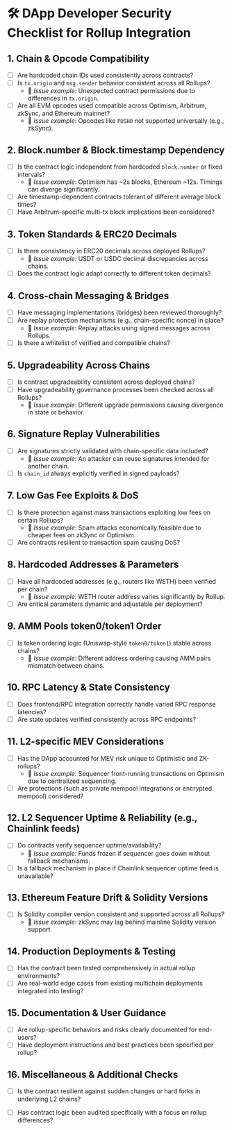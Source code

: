 # 🛠️ DApp Developer Security Checklist for Rollup Integration

## 1. Chain & Opcode Compatibility

- [ ] Are hardcoded chain IDs used consistently across contracts?
- [ ] Is `tx.origin` and `msg.sender` behavior consistent across all Rollups?
  - 🚨 *Issue example*: Unexpected contract permissions due to differences in `tx.origin`.
- [ ] Are all EVM opcodes used compatible across Optimism, Arbitrum, zkSync, and Ethereum mainnet?
  - 🚨 *Issue example*: Opcodes like `PUSH0` not supported universally (e.g., zkSync).

## 2. Block.number & Block.timestamp Dependency

- [ ] Is the contract logic independent from hardcoded `block.number` or fixed intervals?
  - 🚨 *Issue example*: Optimism has ~2s blocks, Ethereum ~12s. Timings can diverge significantly.
- [ ] Are timestamp-dependent contracts tolerant of different average block times?
- [ ] Have Arbitrum-specific multi-tx block implications been considered?

## 3. Token Standards & ERC20 Decimals

- [ ] Is there consistency in ERC20 decimals across deployed Rollups?
  - 🚨 *Issue example*: USDT or USDC decimal discrepancies across chains.
- [ ] Does the contract logic adapt correctly to different token decimals?

## 4. Cross-chain Messaging & Bridges

- [ ] Have messaging implementations (bridges) been reviewed thoroughly?
- [ ] Are replay protection mechanisms (e.g., chain-specific nonce) in place?
  - 🚨 *Issue example*: Replay attacks using signed messages across Rollups.
- [ ] Is there a whitelist of verified and compatible chains?

## 5. Upgradeability Across Chains

- [ ] Is contract upgradeability consistent across deployed chains?
- [ ] Have upgradeability governance processes been checked across all Rollups?
  - 🚨 *Issue example*: Different upgrade permissions causing divergence in state or behavior.

## 6. Signature Replay Vulnerabilities

- [ ] Are signatures strictly validated with chain-specific data included?
  - 🚨 *Issue example*: An attacker can reuse signatures intended for another chain.
- [ ] Is `chain_id` always explicitly verified in signed payloads?

## 7. Low Gas Fee Exploits & DoS

- [ ] Is there protection against mass transactions exploiting low fees on certain Rollups?
  - 🚨 *Issue example*: Spam attacks economically feasible due to cheaper fees on zkSync or Optimism.
- [ ] Are contracts resilient to transaction spam causing DoS?

## 8. Hardcoded Addresses & Parameters

- [ ] Have all hardcoded addresses (e.g., routers like WETH) been verified per chain?
  - 🚨 *Issue example*: WETH router address varies significantly by Rollup.
- [ ] Are critical parameters dynamic and adjustable per deployment?

## 9. AMM Pools token0/token1 Order

- [ ] Is token ordering logic (Uniswap-style `token0/token1`) stable across chains?
  - 🚨 *Issue example*: Different address ordering causing AMM pairs mismatch between chains.

## 10. RPC Latency & State Consistency

- [ ] Does frontend/RPC integration correctly handle varied RPC response latencies?
- [ ] Are state updates verified consistently across RPC endpoints?

## 11. L2-specific MEV Considerations

- [ ] Has the DApp accounted for MEV risk unique to Optimistic and ZK-rollups?
  - 🚨 *Issue example*: Sequencer front-running transactions on Optimism due to centralized sequencing.
- [ ] Are protections (such as private mempool integrations or encrypted mempool) considered?

## 12. L2 Sequencer Uptime & Reliability (e.g., Chainlink feeds)

- [ ] Do contracts verify sequencer uptime/availability?
  - 🚨 *Issue example*: Funds frozen if sequencer goes down without fallback mechanisms.
- [ ] Is a fallback mechanism in place if Chainlink sequencer uptime feed is unavailable?

## 13. Ethereum Feature Drift & Solidity Versions

- [ ] Is Solidity compiler version consistent and supported across all Rollups?
  - 🚨 *Issue example*: zkSync may lag behind mainline Solidity version support.

## 14. Production Deployments & Testing

- [ ] Has the contract been tested comprehensively in actual rollup environments?
- [ ] Are real-world edge cases from existing multichain deployments integrated into testing?

## 15. Documentation & User Guidance

- [ ] Are rollup-specific behaviors and risks clearly documented for end-users?
- [ ] Have deployment instructions and best practices been specified per rollup?

## 16. Miscellaneous & Additional Checks

- [ ] Is the contract resilient against sudden changes or hard forks in underlying L2 chains?
- [ ] Has contract logic been audited specifically with a focus on rollup differences?

